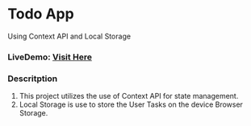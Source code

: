 # Todo App
Using Context API and Local Storage

### LiveDemo: [Visit Here](https://keytasks.vercel.app)

### Descritption
1. This project utilizes the use of Context API for state management.
2. Local Storage is use to store the User Tasks on the device Browser Storage.
